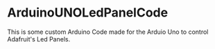 # ArduinoUNOLedPanelCode
This is some custom Arduino Code made for the Arduio Uno to control Adafruit's Led Panels.
